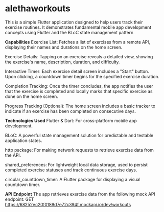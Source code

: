 # alethaworkouts
This is a simple Flutter application designed to help users track their exercise routines. It demonstrates fundamental mobile app development concepts using Flutter and the BLoC state management pattern.

**Capabilities**
Exercise List: Fetches a list of exercises from a remote API, displaying their names and durations on the home screen.

Exercise Details: Tapping on an exercise reveals a detailed view, showing the exercise's name, description, duration, and difficulty.

Interactive Timer: Each exercise detail screen includes a "Start" button. Upon clicking, a countdown timer begins for the specified exercise duration.

Completion Tracking: Once the timer concludes, the app notifies the user that the exercise is completed and locally marks that specific exercise as done on the home screen.

Progress Tracking (Optional): The home screen includes a basic tracker to indicate if an exercise has been completed on consecutive days.

**Technologies Used**
Flutter & Dart: For cross-platform mobile app development.

BLoC: A powerful state management solution for predictable and testable application states.

http package: For making network requests to retrieve exercise data from the API.

shared_preferences: For lightweight local data storage, used to persist completed exercise statuses and track continuous exercise days.

circular_countdown_timer: A Flutter package for displaying a visual countdown timer.

**API Endpoint**
The app retrieves exercise data from the following mock API endpoint:
GET https://68252ec20f0188d7e72c394f.mockapi.io/dev/workouts

